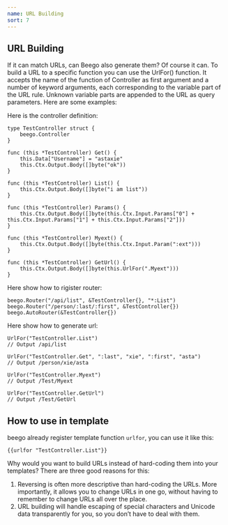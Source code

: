 ```yaml
---
name: URL Building
sort: 7
---
```


## URL Building
If it can match URLs, can Beego also generate them? Of course it can. To build a URL to a specific function you can use the UrlFor() function. It accepts the name of the function of Controller as first argument and a number of keyword arguments, each corresponding to the variable part of the URL rule. Unknown variable parts are appended to the URL as query parameters. Here are some examples:

Here is the controller definition:

```
type TestController struct {
	beego.Controller
}

func (this *TestController) Get() {
	this.Data["Username"] = "astaxie"
	this.Ctx.Output.Body([]byte("ok"))
}

func (this *TestController) List() {
	this.Ctx.Output.Body([]byte("i am list"))
}

func (this *TestController) Params() {
	this.Ctx.Output.Body([]byte(this.Ctx.Input.Params["0"] + this.Ctx.Input.Params["1"] + this.Ctx.Input.Params["2"]))
}

func (this *TestController) Myext() {
	this.Ctx.Output.Body([]byte(this.Ctx.Input.Param(":ext")))
}

func (this *TestController) GetUrl() {
	this.Ctx.Output.Body([]byte(this.UrlFor(".Myext")))
}
```

Here show how to rigister router:

```
beego.Router("/api/list", &TestController{}, "*:List")
beego.Router("/person/:last/:first", &TestController{})
beego.AutoRouter(&TestController{})
```

Here show how to generate url:

```
UrlFor("TestController.List")
// Output /api/list

UrlFor("TestController.Get", ":last", "xie", ":first", "asta")
// Output /person/xie/asta

UrlFor("TestController.Myext")
// Output /Test/Myext

UrlFor("TestController.GetUrl")
// Output /Test/GetUrl
```

## How to use in template
beego already register template function `urlfor`, you can use it like this:

	{{urlfor "TestController.List"}}
	
Why would you want to build URLs instead of hard-coding them into your templates? There are three good reasons for this:

1. Reversing is often more descriptive than hard-coding the URLs. More importantly, it allows you to change URLs in one go, without having to remember to change URLs all over the place.
2. URL building will handle escaping of special characters and Unicode data transparently for you, so you don’t have to deal with them.
